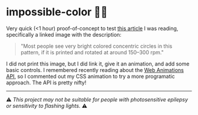 # impossible-color 🌈💭

Very quick (<1 hour) proof-of-concept to test [this article](https://www.wikiwand.com/en/Impossible_color?wprov=srpw1_0#Colors_outside_physical_color_space) I was reading, specifically a linked image with the description:

> "Most people see very bright colored concentric circles in this pattern, if it is printed and rotated at around 150–300 rpm."

I did not print this image, but I did link it, give it an animation, and add some basic controls. I remembered recently reading about the [Web Animations API](https://developer.mozilla.org/en-US/docs/Web/API/Web_Animations_API), so I commented out my CSS animation to try a more programatic approach. The API is pretty nifty!

---

⚠ *This project may not be suitable for people with photosensitive epilepsy or sensitivity to flashing lights.* ⚠
